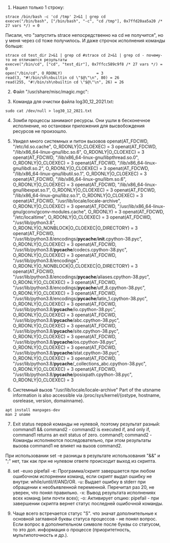 1. Нашел только 1 строку:
```
strace /bin/bash -c 'cd /tmp' 2>&1 | grep cd
execve("/bin/bash", ["/bin/bash", "-c", "cd /tmp"], 0x7ffd20aa5a20 /* 27 vars */) = 0
```

Писали, что "запустить strace непосредственно на cd не получится", но у меня через cd тоже получилось. И даже строчок исполнения команды больше:
```
strace cd test_dir 2>&1 | grep cd #strace cd 2>&1 | grep cd - почему-то не отличаются результаты
execve("/bin/cd", ["cd", "test_dir"], 0x7ffcc589c9f8 /* 27 vars */) = 0
open("/bin/cd", O_RDONLY)               = 3
read(3, "#!/bin/sh\nbuiltin cd \"$@\"\n", 80) = 26
read(255, "#!/bin/sh\nbuiltin cd \"$@\"\n", 26) = 26
```

2. Файл "/usr/share/misc/magic.mgc":

3. Команда для очистки файла log30_12_2021.txt:
```
sudo cat /dev/null > log30_12_2021.txt
```

4. Зомби процессы занимают ресурсы. Они ушли в бесконечное исполнение, но остановки приложения для высвобождения ресурсов не произошло.

5. Увидел много системных и питон вызовов
openat(AT_FDCWD, "/etc/ld.so.cache", O_RDONLY|O_CLOEXEC) = 3
openat(AT_FDCWD, "/lib/x86_64-linux-gnu/libc.so.6", O_RDONLY|O_CLOEXEC) = 3
openat(AT_FDCWD, "/lib/x86_64-linux-gnu/libpthread.so.0", O_RDONLY|O_CLOEXEC) = 3
openat(AT_FDCWD, "/lib/x86_64-linux-gnu/libdl.so.2", O_RDONLY|O_CLOEXEC) = 3
openat(AT_FDCWD, "/lib/x86_64-linux-gnu/libutil.so.1", O_RDONLY|O_CLOEXEC) = 3
openat(AT_FDCWD, "/lib/x86_64-linux-gnu/libm.so.6", O_RDONLY|O_CLOEXEC) = 3
openat(AT_FDCWD, "/lib/x86_64-linux-gnu/libexpat.so.1", O_RDONLY|O_CLOEXEC) = 3
openat(AT_FDCWD, "/lib/x86_64-linux-gnu/libz.so.1", O_RDONLY|O_CLOEXEC) = 3
openat(AT_FDCWD, "/usr/lib/locale/locale-archive", O_RDONLY|O_CLOEXEC) = 3
openat(AT_FDCWD, "/usr/lib/x86_64-linux-gnu/gconv/gconv-modules.cache", O_RDONLY) = 3
openat(AT_FDCWD, "/etc/localtime", O_RDONLY|O_CLOEXEC) = 3
openat(AT_FDCWD, "/usr/lib/python3.8", O_RDONLY|O_NONBLOCK|O_CLOEXEC|O_DIRECTORY) = 3
openat(AT_FDCWD, "/usr/lib/python3.8/encodings/__pycache__/__init__.cpython-38.pyc", O_RDONLY|O_CLOEXEC) = 3
openat(AT_FDCWD, "/usr/lib/python3.8/__pycache__/codecs.cpython-38.pyc", O_RDONLY|O_CLOEXEC) = 3
openat(AT_FDCWD, "/usr/lib/python3.8/encodings", O_RDONLY|O_NONBLOCK|O_CLOEXEC|O_DIRECTORY) = 3
openat(AT_FDCWD, "/usr/lib/python3.8/encodings/__pycache__/aliases.cpython-38.pyc", O_RDONLY|O_CLOEXEC) = 3
openat(AT_FDCWD, "/usr/lib/python3.8/encodings/__pycache__/utf_8.cpython-38.pyc", O_RDONLY|O_CLOEXEC) = 3
openat(AT_FDCWD, "/usr/lib/python3.8/encodings/__pycache__/latin_1.cpython-38.pyc", O_RDONLY|O_CLOEXEC) = 3
openat(AT_FDCWD, "/usr/lib/python3.8/__pycache__/io.cpython-38.pyc", O_RDONLY|O_CLOEXEC) = 3
openat(AT_FDCWD, "/usr/lib/python3.8/__pycache__/abc.cpython-38.pyc", O_RDONLY|O_CLOEXEC) = 3
openat(AT_FDCWD, "/usr/lib/python3.8/__pycache__/site.cpython-38.pyc", O_RDONLY|O_CLOEXEC) = 3
openat(AT_FDCWD, "/usr/lib/python3.8/__pycache__/os.cpython-38.pyc", O_RDONLY|O_CLOEXEC) = 3
openat(AT_FDCWD, "/usr/lib/python3.8/__pycache__/stat.cpython-38.pyc", O_RDONLY|O_CLOEXEC) = 3
openat(AT_FDCWD, "/usr/lib/python3.8/__pycache__/_collections_abc.cpython-38.pyc", O_RDONLY|O_CLOEXEC) = 3
openat(AT_FDCWD, "/usr/lib/python3.8/__pycache__/posixpath.cpython-38.pyc", O_RDONLY|O_CLOEXEC) = 3

6. Системный вызов "/usr/lib/locale/locale-archive"
Part of the utsname information is also accessible via /proc/sys/kernel/{ostype, hostname, osrelease, version, domainname}.
```
apt install manpages-dev
man 2 uname
```

7. Еxit status первой команды не нулевой, поэтому результат разный:
command1 && command2 - command2 is executed if, and only if, command1 returns an exit status of zero.
command1; command2 - Команды исполняются последовательно, при этом результаты вызова command1 не влияет на вызов command2.

При использовании set -e разницы в результате использования "&&" и ";" нет, так как при не нулевом ответе происходит выход из скрипта.

8. set -euxo pipefail
-e: Программа/скрипт завершается при любом ошибочном испорнении команд, если скрипт выдал ошибку не внутри: while/until/if/AND/OR.
-u: Выдает ошибку в stderr при обращении к необъявленной переменной. Перечитал раз 20, не уверен, что понял правильно.
-x: Вывод результата исполнениях всех команд (или почти всех);
-o: Активирует опцию:
                pipefail - при завершении скрипта вернет статус последней ошибочной команды.

9. Чаще всего встречается статус "S".
что значат дополнительные к основной заглавной буквы статуса процессов - не понял вопрос. Если вопрос в дополнительном символе после буквы со статусом, то это доп. информация о процессе (приоритетность, мультипоточность и др.).